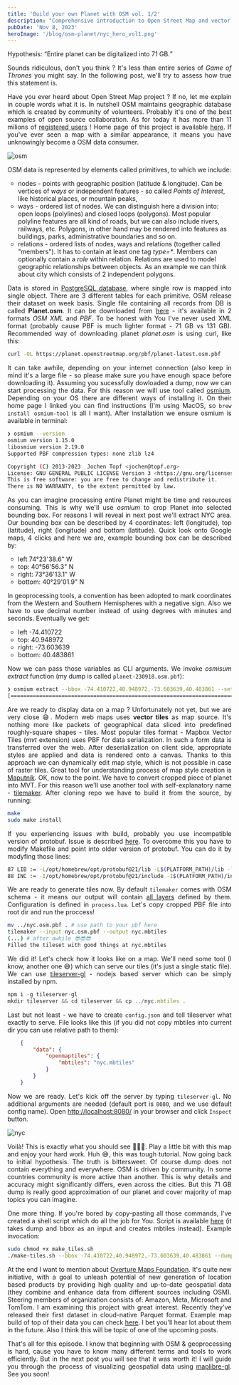 ```yaml
---
title: 'Build your own Planet with OSM vol. 1/2'
description: "Comprehensive introduction to Open Street Map and vector tiles"
pubDate: 'Nov 8, 2023'
heroImage: '/blog/osm-planet/nyc_hero_vol1.png'
---
```

<style>
    a {
        color: var(--accent);
    }
    p {
        text-align: justify;
    }
    ul {
        margin-block: 1em;
        list-style-type: circle;
    }
 </style>   
Hypothesis: <q>Entire planet can be digitalized into 71 GB.</q>

Sounds ridiculous, don't you think ? It's less than entire series of <i>Game of Thrones</i> you might say. In the following post, we'll try to assess how true this statement is.

Have you ever heard about Open Street Map project ? If no, let me explain in couple words what it is. In nutshell OSM maintains geographic database which is created by community of volunteers. Probably it's one of the best examples of open source collaboration. As for today it has more than 11 milions of [registered users](https://planet.openstreetmap.org/statistics/data_stats.html) ! Home page of this project is available [here](https://www.openstreetmap.org/). If you've ever seen a map with a similar appearance, it means you have unknowingly become a OSM data consumer.

<img alt="osm" src="/blog/osm-planet/london_osm.png" />

OSM data is represented by elements called primitives, to which we include:

<ul>
    <li>nodes - points with geographic position (latitude & longitude). Can be vertices of <i>ways</i> or independent features - so called <i>Points of Interest</i>, like historical places, or mountain peaks,</li>
    <li>ways - ordered list of nodes. We can distinguish here a division into: open loops (polylines) and closed loops (polygons). Most popular polyline features are all kind of roads, but we can also include rivers, railways, etc. Polygons, in other hand may be rendered into features as buildings, parks, administrative boundaries and so on.</li>
    <li>relations - ordered lists of nodes, ways and relations (together called "members"). It has to contain at least one tag <i>type=*</i>. Members can optionally contain a <i>role</i> within relation. Relations are used to model geographic relationships between objects. As an example we can think about city which consists of 2 independent polygons.</li>
</ul>

Data is stored in [PostgreSQL database](https://wiki.openstreetmap.org/wiki/Database), where single row is mapped into single object. There are 3 different tables for each primitive. OSM release their dataset on week basis. Single file containing all records from DB is called <strong>Planet.osm</strong>. It can be downloaded from [here](https://planet.openstreetmap.org/) - it's available in 2 formats <i>OSM XML</i> and <i>PBF</i>. To be honest with You I've never used XML format (probably cause PBF is much lighter format - 71 GB vs 131 GB). Recommended way of downloading planet <i>planet.osm</i> is using curl, like this:

```sh
curl -OL https://planet.openstreetmap.org/pbf/planet-latest.osm.pbf
```

It can take awhile, depending on your internet connection (also keep in mind it's a large file - so please make sure you have enough space before downloading it). Assuming you sucessfully dowloaded a dump, now we can start processing the data. For this reason we will use tool called [osmium](https://osmcode.org/osmium-tool/). Depending on your OS there are different ways of installing it. On their home page I linked you can find instructions (I'm using MacOS, so `brew install osmium-tool` is all I want). After installation we ensure osmium is available in terminal:

```sh
❯ osmium --version
osmium version 1.15.0
libosmium version 2.19.0
Supported PBF compression types: none zlib lz4

Copyright (C) 2013-2023  Jochen Topf <jochen@topf.org>
License: GNU GENERAL PUBLIC LICENSE Version 3 <https://gnu.org/licenses/gpl.html>.
This is free software: you are free to change and redistribute it.
There is NO WARRANTY, to the extent permitted by law.

```
As you can imagine processing entire Planet might be time and resources consuming. This is why we'll use <i>osmium</i> to crop Planet into selected bounding box. For reasons I will reveal in next post we'll extract NYC area. Our bounding box can be described by 4 coordinates: left (longitude), top (latitude), right (longitude) and bottom (latitude). Quick look onto Google maps, 4 clicks and here we are, example bounding box can be described by:

<ul>
    <li>left 74°23'38.6" W</li>
    <li>top: 40°56'56.3" N</li>
    <li>right: 73°36'13.1" W</li>
    <li>bottom: 40°29'01.9" N</li>
</ul>

In geoprocessing tools, a convention has been adopted to mark coordinates from the Western and Southern Hemispheres with a negative sign. Also we have to use decimal number instead of using degrees with minutes and seconds. Eventually we get:

<ul>
    <li>left -74.410722</li>
    <li>top: 40.948972</li>
    <li>right: -73.603639</li>
    <li>bottom: 40.483861</li>
</ul>

Now we can pass those variables as CLI arguments. We invoke <i>osmisum extract</i> function (my dump is called  `planet-230918.osm.pbf`):
```sh
❯ osmium extract --bbox -74.410722,40.948972,-73.603639,40.483861 --set-bounds --strategy=smart planet-230918.osm.pbf --output nyc.osm.pbf
[======================================================================] 100% 
```
Are we ready to display data on a map ? Unfortunately not yet, but we are very close 😅. Modern web maps uses <strong>vector tiles</strong> as map source. It's nothing more like packets of geographical data sliced into predefined roughly-square shapes - </i>tiles</i>. Most popular tiles format - Mapbox Vector Tiles (<i>mvt</i> extension) uses PBF for data serialization. In such a form data is transferred over the web. After deserialization on client side, appropriate styles are applied and data is rendered onto a canvas. Thanks to this approach we can dynamically edit map style, which is not possible in case of raster tiles. Great tool for understanding process of map style creation is [Maputnik](https://maputnik.github.io/editor). OK, now to the point. We have to convert cropped piece of planet into MVT. For this reason we'll use another tool with self-explanatory name - [tilemaker](https://github.com/systemed/tilemaker). After cloning repo we have to build it from the source, by running:

```sh
make
sudo make install
```

If you experiencing issues with build, probably you use incompatible version of protobuf. Issue is described [here](https://github.com/systemed/tilemaker/issues/518). To overcome this you have to modify Makefile and point into older version of protobuf. You can do it by modyfing those lines:
```sh
87 LIB := -L/opt/homebrew/opt/protobuf@21/lib -L$(PLATFORM_PATH)/lib -lz $(LUA_LIBS) -lboost_program_options -lsqlite3 -lboost_filesystem -lboost_system -lboost_iostreams -lprotobuf -lshp -pthread
88 INC := -I/opt/homebrew/opt/protobuf@21/include -I$(PLATFORM_PATH)/include -isystem ./include -I./src $(LUA_CFLAGS)
```

We are ready to generate tiles now. By default `tilemaker` comes with OSM schema - it means our output will contain [all layers](https://github.com/openmaptiles/openmaptiles/blob/master/layers) defined by them. Configuration is defined in `process.lua`. Let's copy cropped PBF file into root dir and run the proccess!
```sh
mv ../nyc.osm.pbf . # use path to your pbf here
tilemaker --input nyc.osm.pbf --output nyc.mbtiles
(...) # after awhile 😎😎😎
Filled the tileset with good things at nyc.mbtiles
```
We did it! Let's check how it looks like on a map. We'll need some tool (I know, another one 😅) which can serve our tiles (it's just a single static file). We can use [tileserver-gl](https://github.com/maptiler/tileserver-gl) - nodejs based server which can be simply installed by npm.

```javascript
npm i -g tileserver-gl
mkdir tileserver && cd tileserver && cp ../nyc.mbtiles .
```
Last but not least - we have to create `config.json` and tell tileserver what exactly to serve. File looks like this (if you did not copy mbtiles into current dir you can use relative path to them):
```json
    {
        "data": {
            "openmaptiles": {
                "mbtiles": "nyc.mbtiles"
            }
        }
    }
```
Now we are ready. Let's kick off the server by typing `tileserver-gl`. No additional arguments are needed (default port is `8080`, and we use default config name). Open [http://localhost:8080/](http://localhost:8080/) in your browser and click `Inspect` button.

<img alt="nyc" src="/blog/osm-planet/osm_cropped_nyc.png" />

Voilà! This is exactly what you should see 🚀🚀🚀. Play a little bit with this map and enjoy your hard work. Huh 😅, this was tough tutorial. Now going back to initial hypothesis. The truth is bittersweet. Of course dump does not contain everything and everywhere. OSM is driven by community. In some countries community is more active than another. This is why details and accuracy might significantly differs, even across the cities. But this 71 GB dump is really good approximation of our planet and cover majority of map topics you can imagine. 

One more thing. If you're bored by copy-pasting all those commands, I've created a shell script which do all the job for You. Script is available [here](/scripts/make-tiles.sh) (it takes dump and bbox as an input and creates mbtiles instead). Example invocation: 
```sh
sudo chmod +x make_tiles.sh
./make-tiles.sh --bbox -74.410722,40.948972,-73.603639,40.483861 --dump ~/Downloads/planet-230918.osm.pbf --output nyc
```

At the end I want to mention about [Overture Maps Foundation](https://overturemaps.org/). It's quite new initiative, with a goal to unleash potential of new generation of location based products by providing high quality and up-to-date geospatial data (they combine and enhance data from different sources including OSM). Steering members of organization consists of: Amazon, Meta, Microsoft and TomTom. I am examining this project with great interest. Recently they've released their first dataset in cloud-native Parquet format. Example map build of top of their data you can check [here](https://labs.overturemaps.org/). I bet you'll hear lot about them in the future. Also I think this will be topic of one of the upcoming posts.

That's all for this episode. I know that beginning with OSM & geoprocessing is hard, cause you have to know many different terms and tools to work efficiently. But in the next post you will see that it was worth it! I will guide you through the process of visualizing geospatial data using [maplibre-gl](https://maplibre.org/projects/maplibre-gl-js/). See you soon!